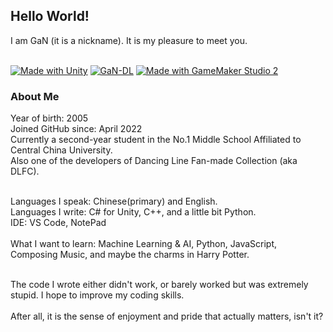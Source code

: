<h2>Hello World!</h2>
I am GaN (it is a nickname). It is my pleasure to meet you.</br></br>

[![Made with Unity](https://img.shields.io/badge/Made%20with-Unity-57b9d3.svg?style=for-the-badge&logo=unity)](https://unity3d.com)
[![GaN-DL](https://img.shields.io/badge/GaN--DL-555555?style=for-the-badge&logo=bilibili&logoColor=ble)](https://space.bilibili.com/511375993)
[![Made with GameMaker Studio 2](https://img.shields.io/badge/Member_of-Renaissance__CG-2ea44f?style=for-the-badge&logo=data%3Aimage%2Fpng%3Bbase64%2CiVBORw0KGgoAAAANSUhEUgAAAA4AAAAOCAMAAAAolt3jAAAAZlBMVEX%2F%2F%2F%2F%2F%2F%2F%2F%2F%2F%2F%2F%2F%2F%2F%2F%2F%2F%2F%2F%2F%2F%2F%2F%2F%2F%2F%2F%2F%2F%2F%2F%2F%2F%2F%2F%2F%2F%2F%2F%2F%2F%2F%2F%2F%2F%2F%2F%2F%2F%2F%2F%2F%2F%2F%2F%2F%2F%2F%2F%2F%2F%2F%2F%2F%2F%2F%2F%2F%2F%2F%2F%2F%2F%2F%2F%2F%2F%2F%2F%2F%2F%2F%2F%2F%2F%2F%2F%2F%2F%2F%2F%2F%2F%2F%2F%2F%2F%2F%2F%2F%2F%2F%2F%2F%2F%2F%2F%2F%2F%2F%2F%2F%2F%2F%2F%2F%2F%2F%2F%2F%2F%2F%2F%2F%2F%2F%2F%2F%2F%2F%2F%2F%2F%2F%2BrG8stAAAAIXRSTlMABg0OFBkfcn1%2Bf4CBgoOFhoeIiouWmNDa5ebp8PX2%2B%2F6o6Vq%2BAAAAY0lEQVR42k2OWQ6AIAwFn%2BIOioobrnD%2FS4o0EeanmQxNAdErRFTWtsFq6%2BiiZozz0CSnTjYBwo0RkF8DWDLf51Ni9K%2FYdq0Fy3KAfzk97M7goK1F%2F4rGH9Kk1OlboQtEDIrmC%2BU3CVxTr%2FRMAAAAAElFTkSuQmCC)](https://space.bilibili.com/43110814)
</br>
<h3>About Me</h3>
Year of birth: 2005</br>
Joined GitHub since: April 2022</br>
Currently a second-year student in the No.1 Middle School Affiliated to Central China University.</br>
Also one of the developers of Dancing Line Fan-made Collection (aka DLFC).</br></br>

Languages I speak: Chinese(primary) and English.</br>
Languages I write: C# for Unity, C++, and a little bit Python.</br>
IDE: VS Code, NotePad</br>
</br>
What I want to learn: Machine Learning & AI, Python, JavaScript, Composing Music, and maybe the charms in Harry Potter.</br>

</br>
The code I wrote either didn't work, or barely worked but was extremely stupid. I hope to improve my coding skills.</br>
</br>
After all, it is the sense of enjoyment and pride that actually matters, isn't it?
